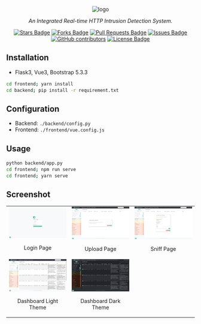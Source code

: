 <p align="center">
<img src="./frontend/src/assets/logo-font2.png" alt="logo" style="width:300px; height: auto">
</p>
<p align="center"><i>An Integrated Real-time HTTP Intrusion Detection System.</i></p>
<div align="center">
  <a href="https://github.com/zhsh9/SentinelGuard/stargazers"><img src="https://img.shields.io/github/stars/zhsh9/SentinelGuard" alt="Stars Badge"/></a>
<a href="https://github.com/zhsh9/SentinelGuard/network/members"><img src="https://img.shields.io/github/forks/zhsh9/SentinelGuard" alt="Forks Badge"/></a>
<a href="https://github.com/zhsh9/SentinelGuard/pulls"><img src="https://img.shields.io/github/issues-pr/zhsh9/SentinelGuard" alt="Pull Requests Badge"/></a>
<a href="https://github.com/zhsh9/SentinelGuard/issues"><img src="https://img.shields.io/github/issues/zhsh9/SentinelGuard" alt="Issues Badge"/></a>
<a href="https://github.com/zhsh9/SentinelGuard/graphs/contributors"><img alt="GitHub contributors" src="https://img.shields.io/github/contributors/zhsh9/SentinelGuard?color=2b9348"></a>
<a href="https://github.com/zhsh9/SentinelGuard/blob/master/LICENSE"><img src="https://img.shields.io/github/license/zhsh9/SentinelGuard?color=2b9348" alt="License Badge"/></a>
</div>

## Installation

- Flask3, Vue3, Bootstrap 5.3.3

```bash
cd frontend; yarn install
cd backend; pip install -r requirement.txt
```

## Configuration

- Backend: `./backend/config.py`
- Frontend: `./frontend/vue.config.js`

## Usage

```bash
python backend/app.py
cd frontend; npm run serve
cd frontend; yarn serve
```

## Screenshot

<table align="center" style="width: 100%; table-layout: fixed;">
  <tr>
    <td style="width: 33.33%; text-align: center; vertical-align: top;">
      <img src="./static/login.jpeg" alt="Login Page" style="max-height: 300px; width: auto;" />
      <p>Login Page</p>
    </td>
    <td style="width: 33.33%; text-align: center; vertical-align: top;">
      <img src="./static/upload.jpeg" alt="Upload Page" style="max-height: 300px; width: auto;" />
      <p>Upload Page</p>
    </td>
    <td style="width: 33.33%; text-align: center; vertical-align: top;">
      <img src="./static/sniff.jpeg" alt="Sniff Page" style="max-height: 300px; width: auto;" />
      <p>Sniff Page</p>
    </td>
  </tr>
  <tr>
    <td style="width: 33.33%; text-align: center; vertical-align: top;">
      <img src="./static/dashboard_light.png" alt="Dashboard Light Theme" style="max-height: 300px; width: auto;" />
      <p>Dashboard Light Theme</p>
    </td>
    <td style="width: 33.33%; text-align: center; vertical-align: top;">
      <img src="./static/dashboard_dark.png" alt="Dashboard Dark Theme" style="max-height: 300px; width: auto;" />
      <p>Dashboard Dark Theme</p>
    </td>
  </tr>
</table>